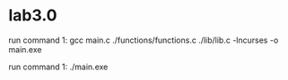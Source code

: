 # lab3.0

run command 1: gcc main.c ./functions/functions.c ./lib/lib.c -lncurses -o main.exe

run command 1: ./main.exe
